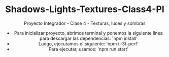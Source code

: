 <div align=center justify= center>
  
# Shadows-Lights-Textures-Class4-PI

Proyecto Integrador - Clase 4 - Texturas, luces y sombras

<ul>
  <li>Para inicializar proyecto,  abrimos terminal y ponemos la siguiente linea para descargar las dependencias: 'npm install'</li>
  <li>Luego, ejecutamos el siguiente: 'npm i r3f-perf'</li>
  <li>Para ejecutar, usamos: 'npm run start'</li>
</ul>
  
</div>
